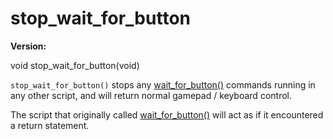 # stop_wait_for_button

**Version:** <VersionInfo dink="" standalone />&nbsp;<VersionInfo freedink="" standalone />&nbsp;<VersionInfo dinkhd="" standalone />&nbsp;<VersionInfo yedink="" standalone />

<Prototype>void stop_wait_for_button(void)</Prototype>

`stop_wait_for_button()` stops any [wait_for_button()](./wait-for-button.md) commands running in any other script, and will return normal gamepad / keyboard control.

The script that originally called [wait_for_button()](./wait-for-button.md) will act as if it encountered a return statement.
